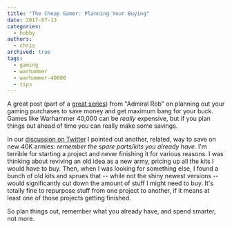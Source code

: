 ```yaml
---
title: "The Cheap Gamer: Planning Your Buying"
date: 2017-07-13
categories:
  - hobby
authors:
  - chris
archived: true
tags:
  - gaming
  - warhammer
  - warhammer-40000
  - tips
---
```


A great post (part of a [great series](http://www.evilkipper.com/category/painting-guides/cheap-gamer/)) from "Admiral Rob" on planning out your gaming purchases to save money and get maximum bang for your buck. Games like Warhammer 40,000 can be _really_ expensive, but if you plan things out ahead of time you can really make some savings.

In our [discussion on Twitter](https://twitter.com/MisterKapowski/status/885481266845556736) I pointed out another, related, way to save on new 40K armies: _remember the spare parts/kits you already have_. I'm terrible for starting a project and never finishing it for various reasons. I was thinking about reviving an old idea as a new army, pricing up all the kits I would have to buy. Then, when I was looking for something else, I found a bunch of old kits and sprues that -- while not the shiny newest versions -- would significantly cut down the amount of stuff I might need to buy. It's totally fine to repurpose stuff from one project to another, if it means at least one of those projects getting finished.

So plan things out, remember what you already have, and spend smarter, not more.
